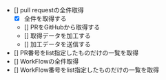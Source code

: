 - [] pull requestの全件取得
  - [x] 全件を取得する
  - [] PRをGitHubから取得する
  - [] 取得データを加工する
  - [] 加工データを送信する
- [] PR番号をlist指定したものだけの一覧を取得
- [] WorkFlowの全件取得
- [] WorkFlow番号をlist指定したものだけの一覧を取得